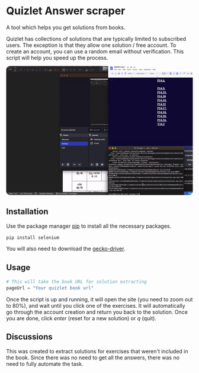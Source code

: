 # Quizlet Answer scraper

A tool which helps you get solutions from books.

Quizlet has collections of solutions that are typically limited to subscribed users. The exception is that they allow one solution / free account. To create an account, you can use a random email without verification. This script will help you speed up the process. 


<div align="center">
    <img src="./img/quizlet_scraper.gif" alt="image" width="800px" style="border-radius: 10px"/>
</div>

## Installation

Use the package manager [pip](https://pip.pypa.io/en/stable/) to install all the necessary packages.

```bash
pip install selenium
```
You will also need to download the [gecko-driver](https://github.com/mozilla/geckodriver).
## Usage

```python
# This will take the book URL for solution extracting
pageUrl = "Your quizlet book url"

```
Once the script is up and running, it will open the site (you need to zoom out to 80%), and wait until you click one of the exercises. 
It will automatically go through the account creation and return you back to the solution. 
Once you are done, click _enter_ (reset for a new solution) or _q_ (quit).

## Discussions 

This was created to extract solutions for exercises that weren't included in the book. Since there was no need to get all the answers, there was no need to fully automate the task.

